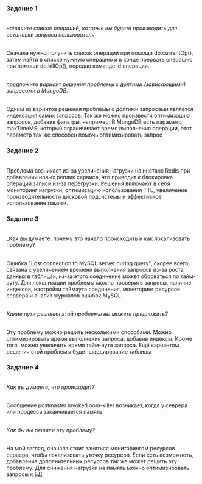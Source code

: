 <h3> Задание 1 </h3>

<br> _напишите список операций, которые вы будете производить для остановки запроса пользователя_

<br>Сначала нужно получить список операций при помощи db.currentOp(), затем найти в списке нужную операцию и в конце прервать операцию при помощи db.killOp(), передав команде id операции.

<br> _предложите вариант решения проблемы с долгими (зависающими) запросами в MongoDB._

<br> Одним из варинтов решения проблемы с долгими запросами является индексация самих запросов. Так же можно произвести оптимизацию запросов, добавив фильтры, например. В MongoDB есть параметр maxTimeMS, который ограничивает время выполнения операции, этот параметр так же способен помочь оптимизировать запрос  

<h3> Задание 2 </h3>

<br> Проблема возникает из-за увеличения нагрузки на инстанс Redis при добавлении новых реплик сервиса, что приводит к блокировке операций записи из-за перегрузки. Решения включают в себя мониторинг нагрузки, оптимизацию использования TTL, увеличение производительности дисковой подсистемы и эффективное использование памяти.

<h3> Задание 3 </h3>
<br> _Как вы думаете, почему это начало происходить и как локализовать проблему?_

<br> Ошибка "Lost connection to MySQL server during query", скорее всего, связана с увеличением времени выполнения запросов из-за роста данных в таблицах, из-за этого соединение может оборваться по тайм-ауту. Для локализации проблемы можно проверить запросы, наличие индексов, настройки таймаута соединения, мониторинг ресурсов сервера и анализ журналов ошибок MySQL.

<br> _Какие пути решения этой проблемы вы можете предложить?_

<br> Эту проблему можно решить несколькими способами. Можно оптимизировать время выполнения запроса, добавив индексы. Кроме того, можно увеличить время тайм-аута запроса. Ещё вариантом решения этой проблемы будет шардирование таблицы

<h3> Задание 4 </h3>

<br> _Как вы думаете, что происходит?_

<br> Сообщение postmaster invoked oom-killer возникает, когда у севрера или процесса заканчивается память 

<br> _Как бы вы решили эту проблему?_

<br> На мой взгляд, сначала стоит заняться мониторингом ресурсов сервера, чтобы локализовать утечку ресурсов. Если есть возможноть, добавление дополнительных ресурсов так же может решить эту проблему. Для снижения нагрузки на память можно оптимизировать запросы к БД
